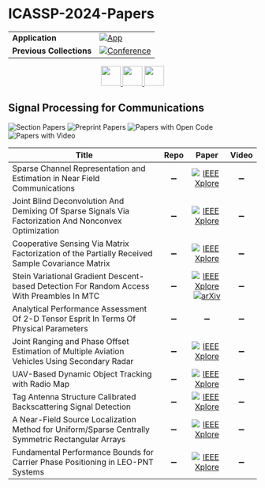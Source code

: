# ICASSP-2024-Papers

<table>
    <tr>
        <td><strong>Application</strong></td>
        <td>
            <a href="https://huggingface.co/spaces/DmitryRyumin/NewEraAI-Papers" style="float:left;">
                <img src="https://img.shields.io/badge/🤗-NewEraAI--Papers-FFD21F.svg" alt="App" />
            </a>
        </td>
    </tr>
    <tr>
        <td><strong>Previous Collections</strong></td>
        <td>
            <a href="https://github.com/DmitryRyumin/ICASSP-2023-24-Papers/blob/main/README_2023.md">
                <img src="http://img.shields.io/badge/ICASSP-2023-0073AE.svg" alt="Conference">
            </a>
        </td>
    </tr>
</table>

<div align="center">
    <a href="https://github.com/DmitryRyumin/ICASSP-2023-24-Papers/blob/main/sections/2024/main/GC-L6.md">
        <img src="https://cdn.jsdelivr.net/gh/DmitryRyumin/NewEraAI-Papers@main/images/left.svg" width="40" alt="" />
    </a>
    <a href="https://github.com/DmitryRyumin/ICASSP-2023-24-Papers/">
        <img src="https://cdn.jsdelivr.net/gh/DmitryRyumin/NewEraAI-Papers@main/images/home.svg" width="40" alt="" />
    </a>
    <a href="https://github.com/DmitryRyumin/ICASSP-2023-24-Papers/blob/main/sections/2024/main/AASP-P11.md">
        <img src="https://cdn.jsdelivr.net/gh/DmitryRyumin/NewEraAI-Papers@main/images/right.svg" width="40" alt="" />
    </a>
</div>


## Signal Processing for Communications

![Section Papers](https://img.shields.io/badge/Section%20Papers-10-42BA16) ![Preprint Papers](https://img.shields.io/badge/Preprint%20Papers-1-b31b1b) ![Papers with Open Code](https://img.shields.io/badge/Papers%20with%20Open%20Code-0-1D7FBF) ![Papers with Video](https://img.shields.io/badge/Papers%20with%20Video-0-FF0000)

| **Title** | **Repo** | **Paper** | **Video** |
|-----------|:--------:|:---------:|:---------:|
| Sparse Channel Representation and Estimation in Near Field Communications | :heavy_minus_sign: | [![IEEE Xplore](https://img.shields.io/badge/IEEE-10447630-E4A42C.svg)](https://ieeexplore.ieee.org/document/10447630) | :heavy_minus_sign: |
| Joint Blind Deconvolution And Demixing Of Sparse Signals Via Factorization And Nonconvex Optimization | :heavy_minus_sign: | [![IEEE Xplore](https://img.shields.io/badge/IEEE-10447227-E4A42C.svg)](https://ieeexplore.ieee.org/document/10447227) | :heavy_minus_sign: |
| Cooperative Sensing Via Matrix Factorization of the Partially Received Sample Covariance Matrix | :heavy_minus_sign: | [![IEEE Xplore](https://img.shields.io/badge/IEEE-10447994-E4A42C.svg)](https://ieeexplore.ieee.org/document/10447994) | :heavy_minus_sign: |
| Stein Variational Gradient Descent-based Detection For Random Access With Preambles In MTC | :heavy_minus_sign: | [![IEEE Xplore](https://img.shields.io/badge/IEEE-10446738-E4A42C.svg)](https://ieeexplore.ieee.org/document/10446738) <br/> [![arXiv](https://img.shields.io/badge/arXiv-2309.08782-b31b1b.svg)](https://arxiv.org/abs/2309.08782) | :heavy_minus_sign: |
| Analytical Performance Assessment Of $2$-D Tensor Esprit In Terms Of Physical Parameters | :heavy_minus_sign: | :heavy_minus_sign: | :heavy_minus_sign: |
| Joint Ranging and Phase Offset Estimation of Multiple Aviation Vehicles Using Secondary Radar | :heavy_minus_sign: | [![IEEE Xplore](https://img.shields.io/badge/IEEE-10446219-E4A42C.svg)](https://ieeexplore.ieee.org/document/10446219) | :heavy_minus_sign: |
| UAV-Based Dynamic Object Tracking with Radio Map | :heavy_minus_sign: | [![IEEE Xplore](https://img.shields.io/badge/IEEE-10447973-E4A42C.svg)](https://ieeexplore.ieee.org/document/10447973) | :heavy_minus_sign: |
| Tag Antenna Structure Calibrated Backscattering Signal Detection | :heavy_minus_sign: | [![IEEE Xplore](https://img.shields.io/badge/IEEE-10447966-E4A42C.svg)](https://ieeexplore.ieee.org/document/10447966) | :heavy_minus_sign: |
| A Near-Field Source Localization Method for Uniform/Sparse Centrally Symmetric Rectangular Arrays | :heavy_minus_sign: | [![IEEE Xplore](https://img.shields.io/badge/IEEE-10447443-E4A42C.svg)](https://ieeexplore.ieee.org/document/10447443) | :heavy_minus_sign: |
| Fundamental Performance Bounds for Carrier Phase Positioning in LEO-PNT Systems | :heavy_minus_sign: | [![IEEE Xplore](https://img.shields.io/badge/IEEE-10448267-E4A42C.svg)](https://ieeexplore.ieee.org/document/10448267) | :heavy_minus_sign: |